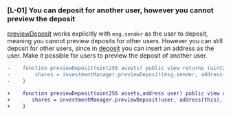 ### [L-01] You can deposit for another user, however you cannot preview the deposit
[previewDeposit](https://github.com/code-423n4/2023-09-centrifuge/blob/main/src/LiquidityPool.sol#L135-L137) works explicitly with `msg.sender` as the user to deposit, meaning you cannot preview deposits for other users. However you can still deposit for other users, since in [deposit](https://github.com/code-423n4/2023-09-centrifuge/blob/main/src/LiquidityPool.sol#L141-L144) you can insert an address as the user. Make it possible for users to preview the deposit of another user.
```diff
-    function previewDeposit(uint256 assets) public view returns (uint256 shares) {
-        shares = investmentManager.previewDeposit(msg.sender, address(this), assets);
-    }

+    function previewDeposit(uint256 assets,address user) public view returns (uint256 shares) {
+       shares = investmentManager.previewDeposit(user, address(this), assets);
+    }
```